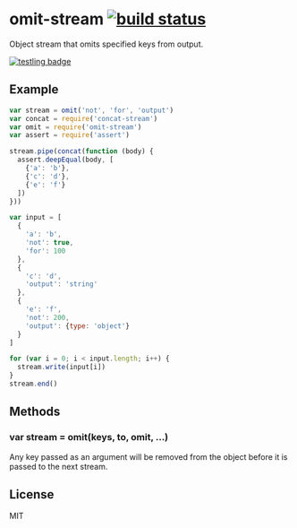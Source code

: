 # omit-stream [![build status](https://secure.travis-ci.org/nrw/omit-stream.png)](http://travis-ci.org/nrw/omit-stream)

Object stream that omits specified keys from output.

[![testling badge](https://ci.testling.com/nrw/omit-stream.png)](https://ci.testling.com/nrw/omit-stream)

## Example

``` js
var stream = omit('not', 'for', 'output')
var concat = require('concat-stream')
var omit = require('omit-stream')
var assert = require('assert')

stream.pipe(concat(function (body) {
  assert.deepEqual(body, [
    {'a': 'b'},
    {'c': 'd'},
    {'e': 'f'}
  ])
}))

var input = [
  {
    'a': 'b',
    'not': true,
    'for': 100
  },
  {
    'c': 'd',
    'output': 'string'
  },
  {
    'e': 'f',
    'not': 200,
    'output': {type: 'object'}
  }
]

for (var i = 0; i < input.length; i++) {
  stream.write(input[i])
}
stream.end()
```

## Methods

### var stream = omit(keys, to, omit, ...)

Any key passed as an argument will be removed from the object before it is
passed to the next stream.

## License

MIT
